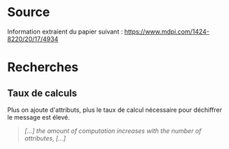 # Source
Information extraient du papier suivant : https://www.mdpi.com/1424-8220/20/17/4934

# Recherches

## Taux de calculs
Plus on ajoute d'attributs, plus le taux de calcul nécessaire pour déchiffrer le message est élevé.
> *[...] the amount of computation increases with the number of attributes, [...]*

